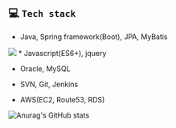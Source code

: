 ## :computer: ​`Tech stack`

* Java, Spring framework(Boot), JPA, MyBatis
<img src="https://img.shields.io/badge/Java-007396?style=flat&logo=Java&logoColor=white" />
* Javascript(ES6+), jquery

* Oracle, MySQL

* SVN, Git, Jenkins

* AWS(EC2, Route53, RDS)

![Anurag's GitHub stats](https://github-readme-stats.vercel.app/api?username=eeesnghyun&show_icons=true&theme=apprentice)
